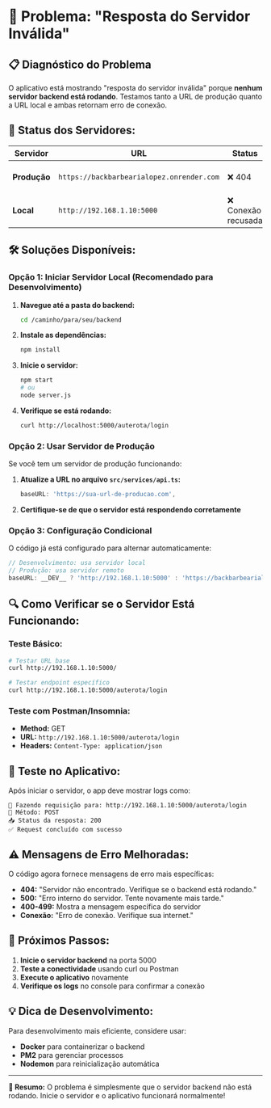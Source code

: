 # 🔧 **Problema: "Resposta do Servidor Inválida"**

## 📋 **Diagnóstico do Problema**

O aplicativo está mostrando "resposta do servidor inválida" porque **nenhum servidor backend está rodando**. Testamos tanto a URL de produção quanto a URL local e ambas retornam erro de conexão.

## 🚨 **Status dos Servidores:**

| Servidor | URL | Status | Problema |
|----------|-----|--------|----------|
| **Produção** | `https://backbarbearialopez.onrender.com` | ❌ 404 | Servidor não encontrado |
| **Local** | `http://192.168.1.10:5000` | ❌ Conexão recusada | Servidor não está rodando |

## 🛠️ **Soluções Disponíveis:**

### **Opção 1: Iniciar Servidor Local (Recomendado para Desenvolvimento)**

1. **Navegue até a pasta do backend:**
   ```bash
   cd /caminho/para/seu/backend
   ```

2. **Instale as dependências:**
   ```bash
   npm install
   ```

3. **Inicie o servidor:**
   ```bash
   npm start
   # ou
   node server.js
   ```

4. **Verifique se está rodando:**
   ```bash
   curl http://localhost:5000/auterota/login
   ```

### **Opção 2: Usar Servidor de Produção**

Se você tem um servidor de produção funcionando:

1. **Atualize a URL no arquivo `src/services/api.ts`:**
   ```typescript
   baseURL: 'https://sua-url-de-producao.com',
   ```

2. **Certifique-se de que o servidor está respondendo corretamente**

### **Opção 3: Configuração Condicional**

O código já está configurado para alternar automaticamente:

```typescript
// Desenvolvimento: usa servidor local
// Produção: usa servidor remoto
baseURL: __DEV__ ? 'http://192.168.1.10:5000' : 'https://backbarbearialopez.onrender.com'
```

## 🔍 **Como Verificar se o Servidor Está Funcionando:**

### **Teste Básico:**
```bash
# Testar URL base
curl http://192.168.1.10:5000/

# Testar endpoint específico
curl http://192.168.1.10:5000/auterota/login
```

### **Teste com Postman/Insomnia:**
- **Method:** GET
- **URL:** `http://192.168.1.10:5000/auterota/login`
- **Headers:** `Content-Type: application/json`

## 📱 **Teste no Aplicativo:**

Após iniciar o servidor, o app deve mostrar logs como:
```
🚀 Fazendo requisição para: http://192.168.1.10:5000/auterota/login
📝 Método: POST
📥 Status da resposta: 200
✅ Request concluído com sucesso
```

## ⚠️ **Mensagens de Erro Melhoradas:**

O código agora fornece mensagens de erro mais específicas:

- **404:** "Servidor não encontrado. Verifique se o backend está rodando."
- **500:** "Erro interno do servidor. Tente novamente mais tarde."
- **400-499:** Mostra a mensagem específica do servidor
- **Conexão:** "Erro de conexão. Verifique sua internet."

## 🚀 **Próximos Passos:**

1. **Inicie o servidor backend** na porta 5000
2. **Teste a conectividade** usando curl ou Postman
3. **Execute o aplicativo** novamente
4. **Verifique os logs** no console para confirmar a conexão

## 💡 **Dica de Desenvolvimento:**

Para desenvolvimento mais eficiente, considere usar:
- **Docker** para containerizar o backend
- **PM2** para gerenciar processos
- **Nodemon** para reinicialização automática

---

**🎯 Resumo:** O problema é simplesmente que o servidor backend não está rodando. Inicie o servidor e o aplicativo funcionará normalmente!
